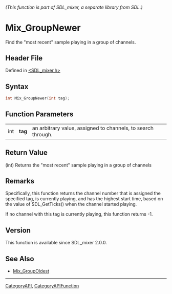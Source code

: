 ###### (This function is part of SDL_mixer, a separate library from SDL.)
# Mix_GroupNewer

Find the "most recent" sample playing in a group of channels.

## Header File

Defined in [<SDL_mixer.h>](https://github.com/libsdl-org/SDL_mixer/blob/SDL2/include/SDL_mixer.h)

## Syntax

```c
int Mix_GroupNewer(int tag);
```

## Function Parameters

|     |         |                                                              |
| --- | ------- | ------------------------------------------------------------ |
| int | **tag** | an arbitrary value, assigned to channels, to search through. |

## Return Value

(int) Returns the "most recent" sample playing in a group of channels

## Remarks

Specifically, this function returns the channel number that is assigned the
specified tag, is currently playing, and has the highest start time, based
on the value of SDL_GetTicks() when the channel started playing.

If no channel with this tag is currently playing, this function returns -1.

## Version

This function is available since SDL_mixer 2.0.0.

## See Also

- [Mix_GroupOldest](Mix_GroupOldest)

----
[CategoryAPI](CategoryAPI), [CategoryAPIFunction](CategoryAPIFunction)

